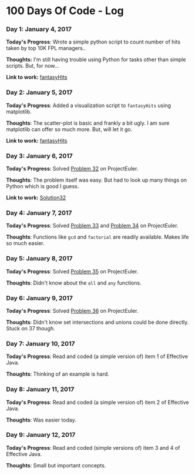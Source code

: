 # 100 Days Of Code - Log

### Day 1: January 4, 2017

**Today's Progress**: Wrote a simple python script to count number of hits taken by top 10K FPL managers..

**Thoughts:** I'm still having trouble using Python for tasks other than simple scripts. But, for now...

**Link to work:** [fantasyHits](https://github.com/codingOtaku/StrayPrograms/tree/master/fantasyHits)

### Day 2: January 5, 2017

**Today's Progress**: Added a visualization script to `fantasyHits` using matplotlib.

**Thoughts**: The scatter-plot is basic and frankly a bit ugly. I am sure matplotlib can offer so much more. But, will let it go.

**Link to work:** [fantasyHits](https://github.com/codingOtaku/StrayPrograms/tree/master/fantasyHits)

### Day 3: January 6, 2017

**Today's Progress**: Solved [Problem 32](https://projecteuler.net/problem=32) on ProjectEuler.

**Thoughts**: The problem itself was easy. But had to look up many things on Python which is good I guess.

**Link to work:** [Solution32](https://github.com/codingOtaku/project-euler-solutions/blob/master/solutions/prob32.py)

### Day 4: January 7, 2017

**Today's Progress**: Solved [Problem 33](https://projecteuler.net/problem=33) and  [Problem 34](https://projecteuler.net/problem=34) on ProjectEuler.

**Thoughts**: Functions like `gcd` and `factorial` are readily available. Makes life so much easier.

### Day 5: January 8, 2017

**Today's Progress**: Solved [Problem 35](https://projecteuler.net/problem=35) on ProjectEuler.

**Thoughts**: Didn't know about the `all` and `any` functions.

### Day 6: January 9, 2017

**Today's Progress**: Solved [Problem 36](https://projecteuler.net/problem=36) on ProjectEuler.

**Thoughts**: Didn't know set intersections and unions could be done directly. Stuck on 37 though. 

### Day 7: January 10, 2017

**Today's Progress**: Read and coded (a simple version of) item 1 of Effective Java.

**Thoughts**: Thinking of an example is hard.

### Day 8: January 11, 2017

**Today's Progress**: Read and coded (a simple version of) item 2 of Effective Java.

**Thoughts**: Was easier today.

### Day 9: January 12, 2017

**Today's Progress**: Read and coded (simple versions of) item 3 and 4 of Effective Java.

**Thoughts**: Small but important concepts.
